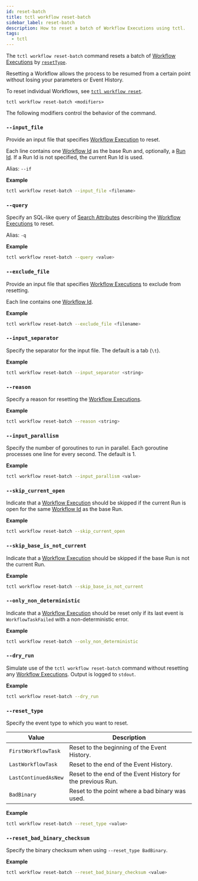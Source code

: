```yaml
---
id: reset-batch
title: tctl workflow reset-batch
sidebar_label: reset-batch
description: How to reset a batch of Workflow Executions using tctl.
tags:
  - tctl
---
```


The `tctl workflow reset-batch` command resets a batch of [Workflow Executions](/concepts/what-is-a-workflow-execution) by [`resetType`](#resettype).

Resetting a Workflow allows the process to be resumed from a certain point without losing your parameters or Event History.

To reset individual Workflows, see [`tctl workflow reset`](/tctl-v1/workflow/reset).

`tctl workflow reset-batch <modifiers>`

The following modifiers control the behavior of the command.

### `--input_file`

Provide an input file that specifies [Workflow Execution](/concepts/what-is-a-workflow-execution) to reset.

Each line contains one [Workflow Id](/concepts/what-is-a-workflow-id) as the base Run and, optionally, a [Run Id](/concepts/what-is-a-run-id).
If a Run Id is not specified, the current Run Id is used.

Alias: `--if`

**Example**

```bash
tctl workflow reset-batch --input_file <filename>
```

### `--query`

Specify an SQL-like query of [Search Attributes](/concepts/what-is-a-search-attribute) describing the [Workflow Executions](/concepts/what-is-a-workflow-execution) to reset.

Alias: `-q`

**Example**

```bash
tctl workflow reset-batch --query <value>
```

### `--exclude_file`

Provide an input file that specifies [Workflow Executions](/concepts/what-is-a-workflow-execution) to exclude from resetting.

Each line contains one [Workflow Id](/concepts/what-is-a-workflow-id).

**Example**

```bash
tctl workflow reset-batch --exclude_file <filename>
```

### `--input_separator`

Specify the separator for the input file.
The default is a tab (`\t`).

**Example**

```bash
tctl workflow reset-batch --input_separator <string>
```

### `--reason`

Specify a reason for resetting the [Workflow Executions](/concepts/what-is-a-workflow-execution).

<!-- Alias: `--re` -->

**Example**

```bash
tctl workflow reset-batch --reason <string>
```

### `--input_parallism`

Specify the number of goroutines to run in parallel.
Each goroutine processes one line for every second.
The default is 1.

**Example**

```bash
tctl workflow reset-batch --input_parallism <value>
```

### `--skip_current_open`

Indicate that a [Workflow Execution](/concepts/what-is-a-workflow-execution) should be skipped if the current Run is open for the same [Workflow Id](/concepts/what-is-a-workflow-id) as the base Run.

**Example**

```bash
tctl workflow reset-batch --skip_current_open
```

### `--skip_base_is_not_current`

Indicate that a [Workflow Execution](/concepts/what-is-a-workflow-execution) should be skipped if the base Run is not the current Run.

**Example**

```bash
tctl workflow reset-batch --skip_base_is_not_current
```

### `--only_non_deterministic`

Indicate that a [Workflow Execution](/concepts/what-is-a-workflow-execution) should be reset only if its last event is `WorkflowTaskFailed` with a non-deterministic error.

**Example**

```bash
tctl workflow reset-batch --only_non_deterministic
```

### `--dry_run`

Simulate use of the `tctl workflow reset-batch` command without resetting any [Workflow Executions](/concepts/what-is-a-workflow-execution).
Output is logged to `stdout`.

**Example**

```bash
tctl workflow reset-batch --dry_run
```

### `--reset_type`

Specify the event type to which you want to reset.

| Value                | Description                                                 |
| -------------------- | ----------------------------------------------------------- |
| `FirstWorkflowTask`  | Reset to the beginning of the Event History.                |
| `LastWorkflowTask`   | Reset to the end of the Event History.                      |
| `LastContinuedAsNew` | Reset to the end of the Event History for the previous Run. |
| `BadBinary`          | Reset to the point where a bad binary was used.             |

**Example**

```bash
tctl workflow reset-batch --reset_type <value>
```

### `--reset_bad_binary_checksum`

Specify the binary checksum when using `--reset_type BadBinary`.

**Example**

```bash
tctl workflow reset-batch --reset_bad_binary_checksum <value>
```
